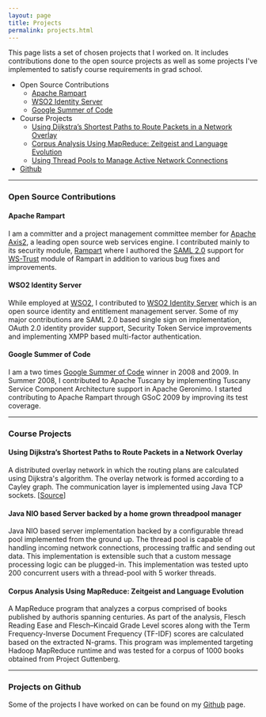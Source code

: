 ```yaml
---
layout: page
title: Projects
permalink: projects.html
---
```


This page lists a set of chosen projects that I worked on. It includes contributions done to the open source projects as well as some projects I've implemented to satisfy course requirements in grad school.

* Open Source Contributions  
	- [Apache Rampart](#os-rampart)  
	- [WSO2 Identity Server](#os-wso2is)  
	- [Google Summer of Code](#os-gsoc)
* Course Projects
	- [Using Dijkstra’s Shortest Paths to Route Packets in a Network Overlay](#cp-overlay)
	- [Corpus Analysis Using MapReduce: Zeitgeist and Language Evolution](#cp-nio)
	- [Using Thread Pools to Manage Active Network Connections](#cp-mapred)
* [Github](#github)

---

### Open Source Contributions

#### <a name="os-rampart"></a>Apache Rampart
I am a committer and a project management committee member for [Apache Axis2](http://axis.apache.org/axis2/java/core/), a leading open source web services engine. I contributed mainly to its security module, [Rampart](http://axis.apache.org/axis2/java/rampart/) where I authored the [SAML 2.0](http://docs.oasis-open.org/security/saml/v2.0/saml-core-2.0-os.pdf) support for [WS-Trust](http://docs.oasis-open.org/ws-sx/ws-trust/200512/ws-trust-1.3-os.html) module of Rampart in addition to various bug fixes and improvements.

#### <a name="os-wso2is"></a>WSO2 Identity Server
While employed at [WSO2](http://wso2.com), I contributed to [WSO2 Identity Server](http://wso2.com/products/identity-server/) which is an open source identity and entitlement management server. Some of my major contributions are SAML 2.0 based single sign on implementation, OAuth 2.0 identity provider support, Security Token Service improvements and implementing XMPP based multi-factor authentication.

#### <a name="os-gsoc"></a>Google Summer of Code
I am a two times [Google Summer of Code](https://developers.google.com/open-source/soc/?csw=1) winner in 2008 and 2009. In Summer 2008, I contributed to Apache Tuscany by implementing Tuscany Service Component Architecture support in Apache Geronimo. I started contributing to Apache Rampart through GSoC 2009 by improving its test coverage.

---
### Course Projects

#### <a name="cp-overlay"></a>Using Dijkstra’s Shortest Paths to Route Packets in a Network Overlay
A distributed overlay network in which the routing plans are calculated using Dijkstra's algorithm. The overlay network is formed according to a Cayley graph. The communication layer is implemented using Java TCP sockets. [[Source](#)]

#### <a name="cp-nio"></a>Java NIO based Server backed by a home grown threadpool manager
Java NIO based server implementation backed by a configurable thread pool implemented from the ground up. The thread pool is capable of handling incoming network connections, processing traffic and sending out data. This implementation is extensible such that a custom message processing logic can be plugged-in. This implementation was tested upto 200 concurrent users with a thread-pool with 5 worker threads.

#### <a name="cp-mapred"></a>Corpus Analysis Using MapReduce: Zeitgeist and Language Evolution
A MapReduce program that analyzes a corpus comprised of books published by authoris spanning centuries. As part of the analysis, Flesch Reading Ease and Flesch–Kincaid Grade Level scores along with the Term Frequency-Inverse Document Frequency (TF-IDF) scores are calculated based on the extracted N-grams. This program was implemented targeting Hadoop MapReduce runtime and was tested for a corpus of 1000 books obtained from Project Guttenberg.

---
### <a name="github"></a> Projects on Github
Some of the projects I have worked on can be found on my [Github](http://github.com/thilinamb) page. 